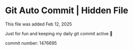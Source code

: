 # Git Auto Commit | Hidden File

This file was added Feb 12, 2025

Just for fun and keeping my daily git commit active 🤪

commit number: 1476695
